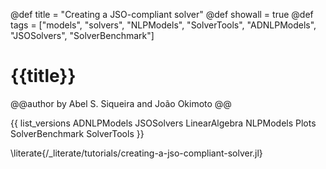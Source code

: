 @def title = "Creating a JSO-compliant solver"
@def showall = true
@def tags = ["models", "solvers", "NLPModels", "SolverTools", "ADNLPModels", "JSOSolvers", "SolverBenchmark"]

# {{title}}

@@author
by Abel S. Siqueira and João Okimoto
@@

{{ list_versions ADNLPModels JSOSolvers LinearAlgebra NLPModels Plots SolverBenchmark SolverTools }}

\literate{/_literate/tutorials/creating-a-jso-compliant-solver.jl}